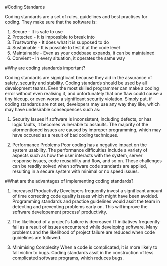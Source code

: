 #Coding Standards

Coding standards are a set of rules, guidelines and best practises for coding. They make sure that the software is:
1. Secure - It is safe to use
2. Protected - It is impossible to break into
3. Trustworthy - It does what it is supposed to do
4. Sustainable - It is possible to test it at the code level
5. Maintainable - Even as your codebase expands, it can be maintained
6. Convient - In every situation, it operates the same way

#Why are coding standards important?

Coding standards are signigficant because they aid in the assurance of safety, security and stability. Coding standards should be used by all development teams. Even the most skilled programmer can make a coding error without even realising it, and unfortunately that one flaw could cause a tiny hiccup, or even worse a significant security violation. Simply put, if coding standards are not set, developers may use any way they like, which may have undesirable consequences such as:

1. Security Issues
If software is inconsistent, including defects, or has logic faults, it becomes vulnerable to assaults. The majority of the aformentioned issues are caused by improper programming, which may have occured as a result of bad coding techniques.

2. Performance Problems
Poor coding has a negative impact on the system usability. The performance difficulties include a variety of aspects such as how the user interacts with the system, server response issues, code reusability and flow, and so on. These challenges can be readily solved when software code standards are applied, resulting in a secure system with minimal or no speed issues.

#What are the advantages of implementing coding standards?

1. Increased Productivity
Developers frequently invest a significant amount of time correcting code quality issues which might have been avoided. Programming standards and practice guidelines would assit the team in detecting and preventing problems early on. This will improve the software developement process' productivity.


2. The likelihood of a project's failure is decreased
IT initiatives frequently fail as a result of issues encountered while developing software. Many problems and the likelihood of project failure are reduced when code guidelines are followed.

3. Minimising Complexity
When a code is complicated, it is more likely to fall victim to bugs. Coding standards assit in the construction of less complicated software programs, which reduces bugs.



